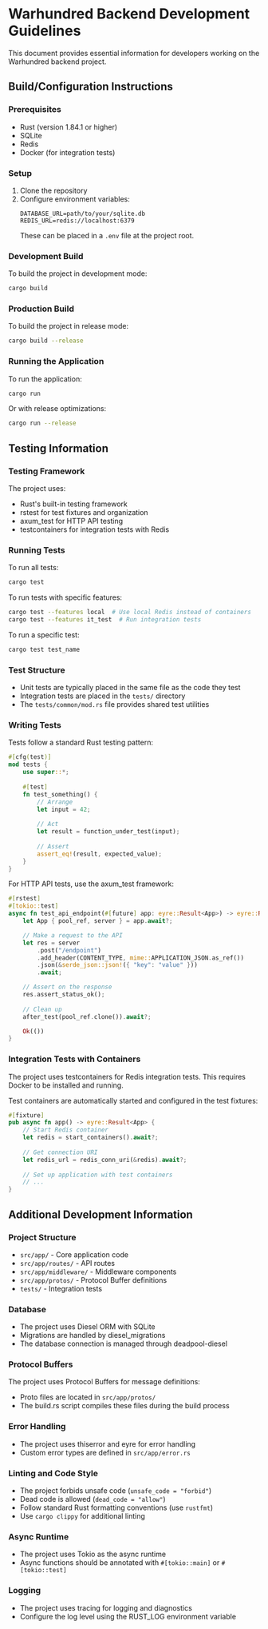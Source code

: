 # Warhundred Backend Development Guidelines

This document provides essential information for developers working on the Warhundred backend project.

## Build/Configuration Instructions

### Prerequisites
- Rust (version 1.84.1 or higher)
- SQLite
- Redis
- Docker (for integration tests)

### Setup
1. Clone the repository
2. Configure environment variables:
   ```
   DATABASE_URL=path/to/your/sqlite.db
   REDIS_URL=redis://localhost:6379
   ```
   These can be placed in a `.env` file at the project root.

### Development Build
To build the project in development mode:
```bash
cargo build
```

### Production Build
To build the project in release mode:
```bash
cargo build --release
```

### Running the Application
To run the application:
```bash
cargo run
```

Or with release optimizations:
```bash
cargo run --release
```

## Testing Information

### Testing Framework
The project uses:
- Rust's built-in testing framework
- rstest for test fixtures and organization
- axum_test for HTTP API testing
- testcontainers for integration tests with Redis

### Running Tests
To run all tests:
```bash
cargo test
```

To run tests with specific features:
```bash
cargo test --features local  # Use local Redis instead of containers
cargo test --features it_test  # Run integration tests
```

To run a specific test:
```bash
cargo test test_name
```

### Test Structure
- Unit tests are typically placed in the same file as the code they test
- Integration tests are placed in the `tests/` directory
- The `tests/common/mod.rs` file provides shared test utilities

### Writing Tests
Tests follow a standard Rust testing pattern:

```rust
#[cfg(test)]
mod tests {
    use super::*;
    
    #[test]
    fn test_something() {
        // Arrange
        let input = 42;
        
        // Act
        let result = function_under_test(input);
        
        // Assert
        assert_eq!(result, expected_value);
    }
}
```

For HTTP API tests, use the axum_test framework:

```rust
#[rstest]
#[tokio::test]
async fn test_api_endpoint(#[future] app: eyre::Result<App>) -> eyre::Result<()> {
    let App { pool_ref, server } = app.await?;

    // Make a request to the API
    let res = server
        .post("/endpoint")
        .add_header(CONTENT_TYPE, mime::APPLICATION_JSON.as_ref())
        .json(&serde_json::json!({ "key": "value" }))
        .await;

    // Assert on the response
    res.assert_status_ok();
    
    // Clean up
    after_test(pool_ref.clone()).await?;

    Ok(())
}
```

### Integration Tests with Containers
The project uses testcontainers for Redis integration tests. This requires Docker to be installed and running.

Test containers are automatically started and configured in the test fixtures:

```rust
#[fixture]
pub async fn app() -> eyre::Result<App> {
    // Start Redis container
    let redis = start_containers().await?;
    
    // Get connection URI
    let redis_url = redis_conn_uri(&redis).await?;
    
    // Set up application with test containers
    // ...
}
```

## Additional Development Information

### Project Structure
- `src/app/` - Core application code
- `src/app/routes/` - API routes
- `src/app/middleware/` - Middleware components
- `src/app/protos/` - Protocol Buffer definitions
- `tests/` - Integration tests

### Database
- The project uses Diesel ORM with SQLite
- Migrations are handled by diesel_migrations
- The database connection is managed through deadpool-diesel

### Protocol Buffers
The project uses Protocol Buffers for message definitions:
- Proto files are located in `src/app/protos/`
- The build.rs script compiles these files during the build process

### Error Handling
- The project uses thiserror and eyre for error handling
- Custom error types are defined in `src/app/error.rs`

### Linting and Code Style
- The project forbids unsafe code (`unsafe_code = "forbid"`)
- Dead code is allowed (`dead_code = "allow"`)
- Follow standard Rust formatting conventions (use `rustfmt`)
- Use `cargo clippy` for additional linting

### Async Runtime
- The project uses Tokio as the async runtime
- Async functions should be annotated with `#[tokio::main]` or `#[tokio::test]`

### Logging
- The project uses tracing for logging and diagnostics
- Configure the log level using the RUST_LOG environment variable